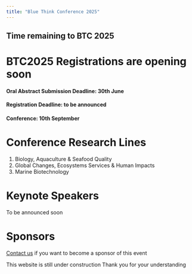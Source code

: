 ```yaml
---
title: "Blue Think Conference 2025"
---
```


<div id="countdown">
  <h2>Time remaining to BTC 2025</h2>
  <p id="countdown-timer"></p>
</div>
<script src="https://phdcommitee.github.io/btc2025/assets/js/countdown.js"></script>

# BTC2025 Registrations are opening soon

#### Oral Abstract Submission Deadline: 30th June
#### Registration Deadline: to be announced
#### Conference: 10th September

# Conference Research Lines
1. Biology, Aquaculture & Seafood Quality
2. Global Changes, Ecosystems Services & Human Impacts
3. Marine Biotechnology

# Keynote Speakers
To be announced soon

# Sponsors
[Contact us](bluethinkconference@gmail.com) if you want to become a sponsor of this event

This website is still under construction
Thank you for your understanding 




